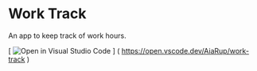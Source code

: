 # Work Track

An app to keep track of work hours.

[ ![Open in Visual Studio Code](https://open.vscode.dev/badges/open-in-vscode.svg) ] ( https://open.vscode.dev/AiaRup/work-track )
